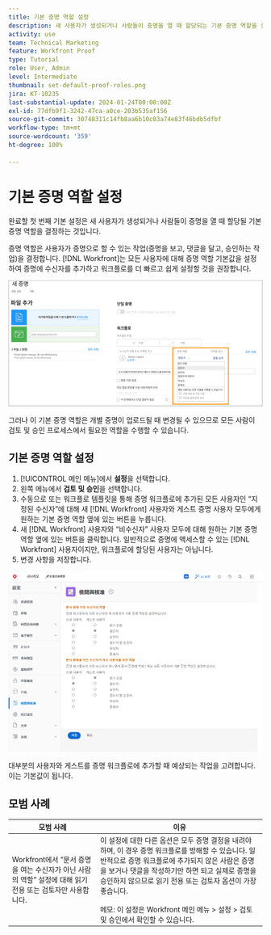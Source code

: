 ```yaml
---
title: 기본 증명 역할 설정
description: 새 사용자가 생성되거나 사람들이 증명을 열 때 할당되는 기본 증명 역할을 설정하는 방법을 알아봅니다.
activity: use
team: Technical Marketing
feature: Workfront Proof
type: Tutorial
role: User, Admin
level: Intermediate
thumbnail: set-default-proof-roles.png
jira: KT-10235
last-substantial-update: 2024-01-24T00:00:00Z
exl-id: 77dfb9f1-3242-47ca-a0ce-203b535af156
source-git-commit: 30748311c14fb8aa6b10c03a74e83f46bdb5dfbf
workflow-type: tm+mt
source-wordcount: '359'
ht-degree: 100%

---
```


# 기본 증명 역할 설정



완료할 첫 번째 기본 설정은 새 사용자가 생성되거나 사람들이 증명을 열 때 할당될 기본 증명 역할을 결정하는 것입니다.

증명 역할은 사용자가 증명으로 할 수 있는 작업(증명을 보고, 댓글을 달고, 승인하는 작업)을 결정합니다. [!DNL Workfront]는 모든 사용자에 대해 증명 역할 기본값을 설정하여 증명에 수신자를 추가하고 워크플로를 더 빠르고 쉽게 설정할 것을 권장합니다.

![증명을 업로드할 때 증명 역할을 선택할 수 있습니다.](assets/proof-system-setups-proof-role-example.png)

그러나 이 기본 증명 역할은 개별 증명이 업로드될 때 변경될 수 있으므로 모든 사람이 검토 및 승인 프로세스에서 필요한 역할을 수행할 수 있습니다.


## 기본 증명 역할 설정

1. [!UICONTROL 메인 메뉴]에서 **설정**&#x200B;을 선택합니다.
1. 왼쪽 메뉴에서 **검토 및 승인**&#x200B;을 선택합니다.
1. 수동으로 또는 워크플로 템플릿을 통해 증명 워크플로에 추가된 모든 사용자인 “지정된 수신자”에 대해 새 [!DNL Workfront] 사용자와 게스트 증명 사용자 모두에게 원하는 기본 증명 역할 옆에 있는 버튼을 누릅니다.
1. 새 [!DNL Workfront] 사용자와 “비수신자” 사용자 모두에 대해 원하는 기본 증명 역할 옆에 있는 버튼을 클릭합니다. 일반적으로 증명에 액세스할 수 있는 [!DNL Workfront] 사용자이지만, 워크플로에 할당된 사용자는 아닙니다.
1. 변경 사항을 저장합니다.

![Workfront의 검토 및 승인 설정](assets/proof-system-setups-workfront-defaults.png)

대부분의 사용자와 게스트를 증명 워크플로에 추가할 때 예상되는 작업을 고려합니다. 이는 기본값이 됩니다.

## 모범 사례

| 모범 사례 | 이유 |
|---|---|
| Workfront에서 “문서 증명을 여는 수신자가 아닌 사람의 역할” 설정에 대해 읽기 전용 또는 검토자만 사용합니다. | 이 설정에 대한 다른 옵션은 모두 증명 결정을 내려야 하며, 이 경우 증명 워크플로를 방해할 수 있습니다. 일반적으로 증명 워크플로에 추가되지 않은 사람은 증명을 보거나 댓글을 작성하기만 하면 되고 실제로 증명을 승인하지 않으므로 읽기 전용 또는 검토자 옵션이 가장 좋습니다. <br> <br>메모: 이 설정은 Workfront 메인 메뉴 > 설정 > 검토 및 승인에서 확인할 수 있습니다. |
